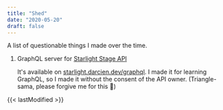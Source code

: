 ```yaml
---
title: "Shed"
date: "2020-05-20"
draft: false
---
```


A list of questionable things I made over the time.

1. GraphQL server for [Starlight Stage API](https://starlight.kirara.ca/)
   
    It's available on [starlight.darcien.dev/graphql](https://starlight.darcien.dev/graphql).
    I made it for learning GraphQL, so I made it without the consent of the API owner. 
    (Triangle-sama, please forgive me for this 🙏)

{{< lastModified >}}
